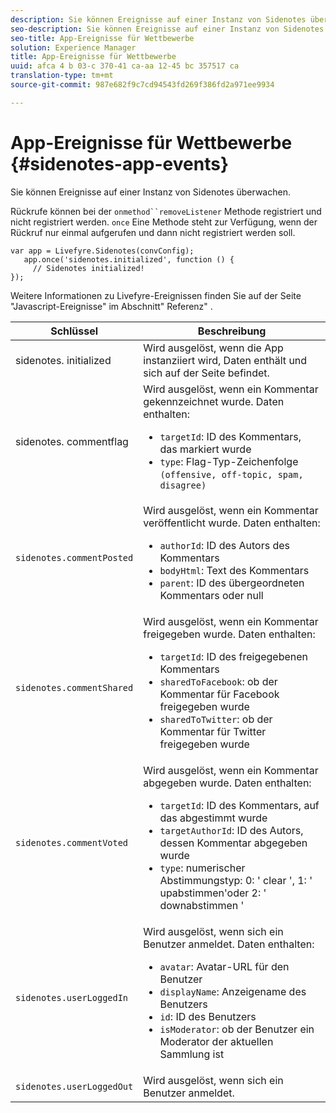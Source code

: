 ```yaml
---
description: Sie können Ereignisse auf einer Instanz von Sidenotes überwachen.
seo-description: Sie können Ereignisse auf einer Instanz von Sidenotes überwachen.
seo-title: App-Ereignisse für Wettbewerbe
solution: Experience Manager
title: App-Ereignisse für Wettbewerbe
uuid: afca 4 b 03-c 370-41 ca-aa 12-45 bc 357517 ca
translation-type: tm+mt
source-git-commit: 987e682f9c7cd94543fd269f386fd2a971ee9934

---
```



# App-Ereignisse für Wettbewerbe {#sidenotes-app-events}

Sie können Ereignisse auf einer Instanz von Sidenotes überwachen.

Rückrufe können bei der `onmethod``removeListener` Methode registriert und nicht registriert werden. `once` Eine Methode steht zur Verfügung, wenn der Rückruf nur einmal aufgerufen und dann nicht registriert werden soll.

```
var app = Livefyre.Sidenotes(convConfig); 
   app.once('sidenotes.initialized', function () { 
     // Sidenotes initialized!  
});
```

Weitere Informationen zu Livefyre-Ereignissen finden Sie auf der Seite &quot;Javascript-Ereignisse&quot; im Abschnitt&quot; Referenz&quot; .

| Schlüssel | Beschreibung |
|--- |--- |
| sidenotes. initialized | Wird ausgelöst, wenn die App instanziiert wird, Daten enthält und sich auf der Seite befindet. |
| sidenotes. commentflag | Wird ausgelöst, wenn ein Kommentar gekennzeichnet wurde. Daten enthalten: <br><ul><li>`targetId`: ID des Kommentars, das markiert wurde</li><li>`type`: Flag-Typ-Zeichenfolge `(offensive, off-topic, spam, disagree)`</li></ul> |
| `sidenotes.commentPosted` | Wird ausgelöst, wenn ein Kommentar veröffentlicht wurde. Daten enthalten: <br><ul><li> `authorId`: ID des Autors des Kommentars </li><li>`bodyHtml`: Text des Kommentars </li><li> `parent`: ID des übergeordneten Kommentars oder null</li></ul> |
| `sidenotes.commentShared` | Wird ausgelöst, wenn ein Kommentar freigegeben wurde. Daten enthalten: <br><ul><li>`targetId`: ID des freigegebenen Kommentars </li><li> `sharedToFacebook`: ob der Kommentar für Facebook freigegeben wurde </li><li>`sharedToTwitter`: ob der Kommentar für Twitter freigegeben wurde</li></ul> |
| `sidenotes.commentVoted` | Wird ausgelöst, wenn ein Kommentar abgegeben wurde. Daten enthalten: <br><ul><li>`targetId`: ID des Kommentars, auf das abgestimmt wurde </li><li> `targetAuthorId`: ID des Autors, dessen Kommentar abgegeben wurde</li><li> `type`: numerischer Abstimmungstyp: 0: &#39; clear &#39;, 1: &#39; upabstimmen&#39;oder 2: &#39; downabstimmen &#39;</li></ul> |
| `sidenotes.userLoggedIn` | Wird ausgelöst, wenn sich ein Benutzer anmeldet. Daten enthalten: <br><ul><li>`avatar`: Avatar-URL für den Benutzer </li><li>`displayName`: Anzeigename des Benutzers</li><li>`id`: ID des Benutzers</li><li> `isModerator`: ob der Benutzer ein Moderator der aktuellen Sammlung ist</li></ul> |
| `sidenotes.userLoggedOut` | Wird ausgelöst, wenn sich ein Benutzer anmeldet. |
